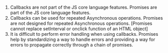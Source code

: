 1. Callbacks are not part of the JS core language features.
   Promises are part of the JS core language features.
2. Callbacks can be used for repeated Asynchronous operations.
   Promises are not designed for repeated Asynchronous operations. [Promises cannot replace setInterval or onclick function of an HTML object]
3. It is difficult to perform error handling when using callbacks.
   Promises help by standardizing a way to handle errors and providing a way for errors to propagate correctly through a chain of promises.
   